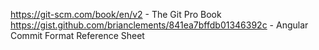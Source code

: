 https://git-scm.com/book/en/v2 - The Git Pro Book  
https://gist.github.com/brianclements/841ea7bffdb01346392c - Angular Commit Format Reference Sheet  
